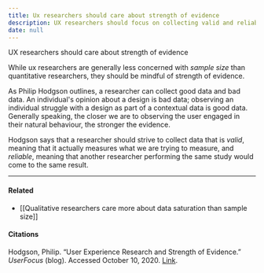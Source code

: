 ```yaml
---
title: Ux researchers should care about strength of evidence
description: UX researchers should focus on collecting valid and reliable data by observing users in natural settings to ensure strong evidence and improve user experience design decisions.
date: null
---
```


UX researchers should care about strength of evidence

While ux researchers are generally less concerned with _sample size_ than quantitative researchers, they should be mindful of strength of evidence.

As Philip Hodgson outlines, a researcher can collect good data and bad data. An individual's opinion about a design is bad data; observing an individual struggle with a design as part of a contextual data is good data. Generally speaking, the closer we are to observing the user engaged in their natural behaviour, the stronger the evidence.

Hodgson says that a researcher should strive to collect data that is _valid_, meaning that it actually measures what we are trying to measure, and _reliable_, meaning that another researcher performing the same study would come to the same result.

---

#### Related

- [[Qualitative researchers care more about data saturation than sample size]]

#### Citations

Hodgson, Philip. “User Experience Research and Strength of Evidence.” _UserFocus_ (blog). Accessed October 10, 2020. [Link](https://www.userfocus.co.uk/articles/strength-of-evidence.html).
